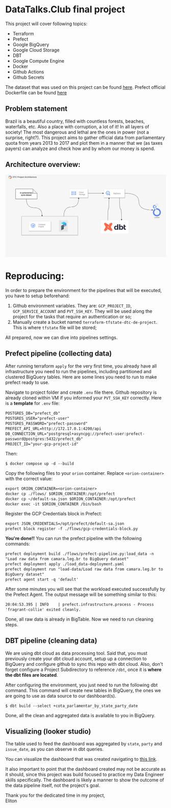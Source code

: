 # DataTalks.Club final project

This project will cover following topics:
- Terraform
- Prefect
- Google BigQuery
- Google Cloud Storage
- DBT
- Google Compute Engine
- Docker
- Github Actions
- Github Secrets

The dataset that was used on this project can be found [here](https://www2.camara.leg.br/transparencia/cota-para-exercicio-da-atividade-parlamentar/dados-abertos-cota-parlamentar). Prefect official Dockerfile can be found [here](https://github.com/PrefectHQ/prefect/blob/main/Dockerfile)

## Problem statement
Brazil is a beautiful country, filled with countless forests, beaches, waterfalls, etc. Also a place with corruption, a lot of it! In all layers of society! The most dangerous and lethal are the ones in power (not a surprise, right?). This project aims to gather official data from parliamentary quota from years 2013 to 2017 and plot them in a manner that we (as taxes payers) can analyze and check how and by whom our money is spend.

## Architecture overview:
![Architecture overview](./assets/architecture_v1.png "Architecture overview - v.1")


# Reproducing:
In order to prepare the environment for the pipelines that will be executed, you have to setup beforehand:   
1. Github environment variables. They are: `GCP_PROJECT_ID`, `GCP_SERVICE_ACCOUNT` and `PVT_SSH_KEY`. They will be used along the project for the tasks that require an authentication or so;
2. Manually create a bucket named `terraform-tfstate-dtc-de-project`. This is where `tfstate` file will be stored;

All prepared, now we can dive into pipelines settings.

## Prefect pipeline (collecting data)

After running terraform `apply` for the very first time, you already have all infrastructure you need to run the pipelines, including partitioned and clustered BigQuery tables.
Here are some lines you need to run to make prefect ready to use.

Navigate to project folder and create `.env` file there. Github repository is already cloned within VM if you informed your `PVT_SSH_KEY` correctly. Here is a **template** for `.env` file:
```
POSTGRES_DB="prefect_db"
POSTGRES_USER="prefect-user"
POSTGRES_PASSWORD="prefect-password"
PREFECT_API_URL=http://172.17.0.1:4200/api
DB_CONNECTION_URL="postgresql+asyncpg://prefect-user:prefect-password@postgres:5432/prefect_db"
PROJECT_ID="your-gcp-project-id"
```

Then:
```
$ docker compose up -d --build
```

Copy the following files to your `orion` container. Replace `<orion-container>` with the correct value:
```
export ORION_CONTAINER=<orion-container>
docker cp ./flows/ $ORION_CONTAINER:/opt/prefect
docker cp ~/default-sa.json $ORION_CONTAINER:/opt/prefect
docker exec -it $ORION_CONTAINER /bin/bash
```

Register the GCP Credentials block in Prefect:
```
export JSON_CREDENTIALS=/opt/prefect/default-sa.json
prefect block register -f ./flows/gcp-credentials-block.py
```


**You're done!!** You can run the prefect pipeline with the following commands:
```
prefect deployment build ./flows/prefect-pipeline.py:load_data -n "Load raw data from camara.leg.br to BigQuery dataset"
prefect deployment apply ./load_data-deployment.yaml
prefect deployment run "load-data/Load raw data from camara.leg.br to BigQuery dataset"
prefect agent start -q 'default'
```

After some minutes you will see that the workload executed successfully by the Prefect Agent. The output message will be something similar to this:
```
20:04:53.395 | INFO    | prefect.infrastructure.process - Process 'fragrant-collie' exited cleanly.
```

Done, all raw data is already in BigTable. Now we need to run cleaning steps.

## DBT pipeline (cleaning data)

We are using dbt cloud as data processing tool. Said that, you must previously create your dbt cloud account, setup up a connection to BigQuery and configure github to sync this repo with dbt cloud. 
Also, don't forget configure a Project Subdirectory to reference `/dbt`, once it is **where the dbt files are located**.

After configuring the environment, you just need to run the following dbt command. This command will create new tables in BigQuery, the ones we are going to use as data source to our dashboard(s).

```
$ dbt build --select +cota_parlamentar_by_state_party_date
```

Done, all the clean and aggregated data is available to you in BigQuery.

## Visualizing (looker studio)

The table used to feed the dashboard was aggregated by `state`, `party` and `issue_date`, as you can observe in dbt queries.

You can visualize the dashboard that was created navigating to [this link](https://lookerstudio.google.com/reporting/3b9bb23d-e4d6-4ce7-85a6-79611c327fc6).

It also important to point that the dashboard created may not be accurate as it should, since this project was build focused to practice my Data Engineer skills specifically. The dashboard is likely a manner to show the outcome of the data pipeline itself, not the project's goal.


Thank you for the dedicated time in my project,   
Eliton
